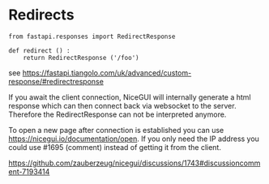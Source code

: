 # Redirects

```
from fastapi.responses import RedirectResponse

def redirect () :
    return RedirectResponse ('/foo')
```

see https://fastapi.tiangolo.com/uk/advanced/custom-response/#redirectresponse

If you await the client connection, NiceGUI will internally generate a html response which can then connect back via websocket to the server. Therefore the RedirectResponse can not be interpreted anymore. 

To open a new page after connection is established you can use https://nicegui.io/documentation/open. If you only need the IP address you could use #1695 (comment) instead of getting it from the client.

https://github.com/zauberzeug/nicegui/discussions/1743#discussioncomment-7193414
